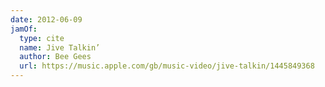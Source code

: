 ```yaml
---
date: 2012-06-09
jamOf:
  type: cite
  name: Jive Talkin’
  author: Bee Gees
  url: https://music.apple.com/gb/music-video/jive-talkin/1445849368
---
```


